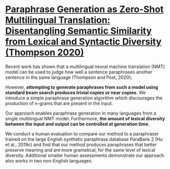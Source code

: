# [Paraphrase Generation as Zero-Shot Multilingual Translation: Disentangling Semantic Similarity from Lexical and Syntactic Diversity (Thompson 2020)](https://aclanthology.org/2020.wmt-1.67.pdf)

Recent work has shown that a multilingual neural machine translation (NMT) model can be used to judge how well a sentence paraphrases another sentence in the same language (Thompson and Post, 2020); 

However, **attempting to generate paraphrases from such a model using standard beam search produces trivial copies or near copies.** We introduce a simple paraphrase generation algorithm which discourages the production of n-grams that are present in the input. 

Our approach enables paraphrase generation in many languages from a single multilingual NMT model. Furthermore, **the amount of lexical diversity between the input and output can be controlled at generation time.** 

We conduct a human evaluation to compare our method to a paraphraser trained on the large English synthetic paraphrase database ParaBank 2 (Hu et al., 2019c) and find that our method produces paraphrases that better preserve meaning and are more gramatical, for the same level of lexical diversity. Additional smaller human assessments demonstrate our approach also works in two non-English languages.